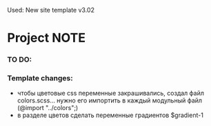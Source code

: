 Used: New site template v3.02

# Project NOTE

### TO DO:



### Template changes:
- чтобы цветовые css переменные закрашивались, создал файл colors.scss... нужно его импортить в каждый модульный файл (@import "../colors";)
- в разделе цветов сделать переменные градиентов $gradient-1
